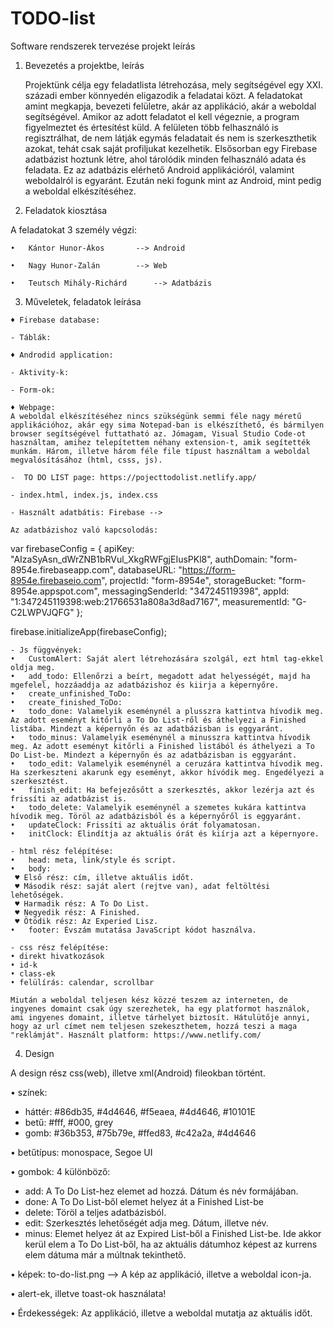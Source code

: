 # TODO-list
Software rendszerek tervezése projekt leírás

1.	Bevezetés a projektbe, leírás

 	Projektünk célja egy feladatlista létrehozása, mely segítségével egy XXI. századi ember könnyedén eligazodik a feladatai közt. A feladatokat amint megkapja, bevezeti felületre, akár az applikáció, akár a weboldal segítségével. Amikor az adott feladatot el kell végeznie, a program figyelmeztet és értesítést küld. 
	A felületen több felhasználó is regisztrálhat, de nem látják egymás feladatait és nem is szerkeszthetik azokat, tehát csak saját profiljukat kezelhetik. 
	Elsősorban egy Firebase adatbázist hoztunk létre, ahol tárolódik minden felhasználó adata és feladata. Ez az adatbázis elérhető Android applikációról, valamint weboldalról is egyaránt. 
	Ezután neki fogunk mint az Android, mint pedig a weboldal elkészítéséhez.
	
2.	Feladatok kiosztása

  A feladatokat 3 személy végzi:
  
    •	Kántor Hunor-Ákos 		--> Android
    
    •	Nagy Hunor-Zalán 		--> Web
    
    •	Teutsch Mihály-Richárd 		--> Adatbázis
    
  3.	Műveletek, feladatok leírása
  
    ♦ Firebase database:
    
    - Táblák: 

    ♦ Androdid application:
    
    - Aktivity-k:
    
    - Form-ok: 

    ♦ Webpage:
	A weboldal elkészítéséhez nincs szükségünk semmi féle nagy méretű applikációhoz, akár egy sima Notepad-ban is elkészíthető, és bármilyen browser segítségével futtatható az. Jómagam, Visual Studio Code-ot használtam, amihez telepítettem néhany extension-t, amik segítették munkám. Három, illetve három féle file típust használtam a weboldal megvalósításához (html, csss, js). 
    
    -  TO DO LIST page: https://pojecttodolist.netlify.app/
    
    - index.html, index.js, index.css
    
    - Használt adatbátis: Firebase -->
    
    Az adatbázishoz való kapcsolodás: 
    
var firebaseConfig = {
    apiKey: "AIzaSyAsn_dWrZNB1bRVul_XkgRWFgjEIusPKl8",
    authDomain: "form-8954e.firebaseapp.com",
    databaseURL: "https://form-8954e.firebaseio.com",
    projectId: "form-8954e",
    storageBucket: "form-8954e.appspot.com",
    messagingSenderId: "347245119398",
    appId: "1:347245119398:web:21766531a808a3d8ad7167",
    measurementId: "G-C2LWPVJQFG"
};

firebase.initializeApp(firebaseConfig);

    - Js függvények: 
    •	CustomAlert: Saját alert létrehozására szolgál, ezt html tag-ekkel oldja meg.
    •	add_todo: Ellenőrzi a beírt, megadott adat helyességét, majd ha mgefelel, hozzáaddja az adatbázishoz és kiirja a képernyőre.
    •	create_unfinished_ToDo:
    •	create_finished_ToDo:
    •	todo_done: Valamelyik eseménynél a plusszra kattintva hívodik meg. Az adott eseményt kitőrli a To Do List-ről és áthelyezi a Finished listába. Mindezt a képernyőn és az adatbázisban is eggyaránt. 
    •	todo_minus: Valamelyik eseménynél a minusszra kattintva hívodik meg. Az adott eseményt kitőrli a Finished listából és áthelyezi a To Do List-be. Mindezt a képernyőn és az adatbázisban is eggyaránt.
    •	todo_edit: Valamelyik eseménynél a ceruzára kattintva hívodik meg. Ha szerkeszteni akarunk egy eseményt, akkor hívódik meg. Engedélyezi a szerkesztést. 
    •	finish_edit: Ha befejezősőtt a szerkesztés, akkor lezérja azt és frissíti az adatbázist is.
    •	todo_delete: Valamelyik eseménynél a szemetes kukára kattintva hívodik meg. Töröl az adatbázisból és a képernyőről is eggyaránt. 
    •	updateClock: Frissíti az aktuális órát folyamatosan. 
    •	initClock: Elindítja az aktuális órát és kiírja azt a képernyore. 
    
    - html rész felépítése:
    •	head: meta, link/style és script.
    •	body: 
     ♥ Első rész: cím, illetve aktuális időt.
     ♥ Második rész: saját alert (rejtve van), adat feltöltési lehetőségek.
     ♥ Harmadik rész: A To Do List.
     ♥ Negyedik rész: A Finished.
     ♥ Ötödik rész: Az Experied Lisz.
    •	footer: Évszám mutatása JavaScript kódot használva.
    
    - css rész felépítése:
    • direkt hivatkozások 
    • id-k
    • class-ek
    • felülírás: calendar, scrollbar
    
    Miután a weboldal teljesen kész közzé teszem az interneten, de ingyenes domaint csak úgy szerezhetek, ha egy platformot használok, ami ingyenes domaint, illetve tárhelyet biztosít. Hátulütője annyi, hogy az url címet nem teljesen szekeszthetem, hozzá teszi a maga "reklámját". Használt platform: https://www.netlify.com/
    
  4.	Design
  
  A design rész css(web), illetve xml(Android) fileokban történt.
  
  •	színek:
  
  - háttér: #86db35, #4d4646, #f5eaea, #4d4646, #10101E
  - betű:  #fff, #000, grey
  - gomb: #36b353, #75b79e, #ffed83, #c42a2a, #4d4646
    
  •	betűtípus: monospace, Segoe UI
  
  •	gombok: 4 különböző: 
  
  - add: A To Do List-hez elemet ad hozzá. Dátum és név formájában.
  - done: A To Do List-ből elemet helyez át a Finished List-be
  - delete: Töröl a teljes adatbázisból.
  - edit: Szerkesztés lehetőségét adja meg. Dátum, illetve név.
  - minus: Elemet helyez át az Expired List-ből a Finished List-be. Ide akkor kerül elem a To Do List-ből, ha az aktuális dátumhoz képest az kurrens elem dátuma már a múltnak tekinthető. 
  
  •	képek: to-do-list.png  --> A kép az applikáció, illetve a weboldal icon-ja.
  
  •	alert-ek, illetve toast-ok használata!
  
  •	Érdekességek: Az applikáció, illetve a weboldal mutatja az aktuális időt.
 
